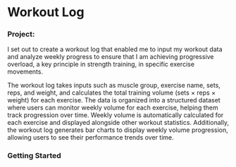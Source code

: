 # Workout Log

### Project:
I set out to create a workout log that enabled me to input my workout data and analyze weekly progress to ensure that I am achieving progressive overload, a key principle in strength training, in specific exercise movements. 

The workout log takes inputs such as muscle group, exercise name, sets, reps, and weight, and calculates the total training volume (sets × reps × weight) for each exercise. The data is organized into a structured dataset where users can monitor weekly volume for each exercise, helping them track progression over time. Weekly volume is automatically calculated for each exercise and displayed alongside other workout statistics. Additionally, the workout log generates bar charts to display weekly volume progression, allowing users to see their performance trends over time.

### Getting Started

